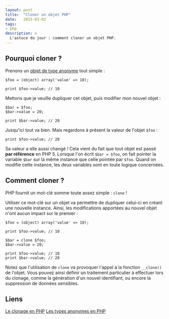 ```yaml
---
layout: post
title:  "Cloner un objet PHP"
date:   2015-03-02
tags:
- php
description: >
  L'astuce du jour : comment cloner un objet PHP.
---
```


## Pourquoi cloner ?

Prenons un [objet de type anonyme](http://blog.smarchal.com/types-anonymes-en-php) tout simple :

	$foo = (object) array('value' => 10);

	print $foo->value; // 10

Mettons que je veuille dupliquer cet objet, puis modifier mon nouvel objet :

	$bar = $foo;
	$bar->value = 20;

	print $bar->value; // 20

Jusqu'ici tout va bien. Mais regardons à présent la valeur de l'objet `$foo` :

	print $foo->value; // 20

Sa valeur a elle aussi changé ! Cela vient du fait que tout objet est passé **par référence** en PHP 5. Lorsque l'on écrit `$bar = $foo`, on fait pointer la variable `$bar` sur la même instance que celle pointée par `$foo`. Quand on modifie cette instance, les deux variables sont en toute logique concernées.

## Comment cloner ?

PHP fournit un mot-clé somme toute assez simple : `clone` !

Utiliser ce mot-clé sur un objet va permettre de dupliquer celui-ci en créant une nouvelle instance. Ainsi, les modifications apportées au nouvel objet n'ont aucun impact sur le premier :

	$foo = (object) array('value' => 10);

	print $foo->value; // 10

	$bar = clone $foo;
	$bar->value = 20;

	print $foo->value; // 10
	print $bar->value; // 20

Notez que l'utilisation de `clone` va provoquer l'appel à la fonction `__clone()` de l'objet. Vous pouvez ainsi définir un traitement particulier à effectuer lors du clonage, comme la génération d'un nouvel identifiant, ou encore la suppression de données sensibles.

## Liens
[Le clonage en PHP](http://php.net/manual/fr/language.oop5.cloning.php)
[Les types anonymes en PHP](http://blog.smarchal.com/types-anonymes-en-php)
